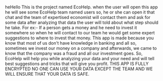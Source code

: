 heHello This is the project named EcoHelp. 
when the user will open this app he will see some EcoHelp team named users so, he or she can open it that chat and the team of expertised economist will contact them and ask for some data after analyzing that data the user will told about what step should he take. For ex:- If a person gets a money and he need to invest it somewhere so when he will contact to our team he would get some expert suggestions to where to invest that money.
This app is made because you know that most of us don't have knowledge in banking and all so, sometimes we invest our money on a company and afterwards, we came to know that the company was a fraud and all our investment goes.
So, EcoHelp will help you while analyzing your data and your need and will tell best suggestions and tricks that will give you profit.
THIS APP IS FULLY ENCRYPTED NO ONE CAN USE YOUR DATA EXCEPT THE TEAM AND WE WILL ENSURE THAT YOUR DATA IS SAFE.
